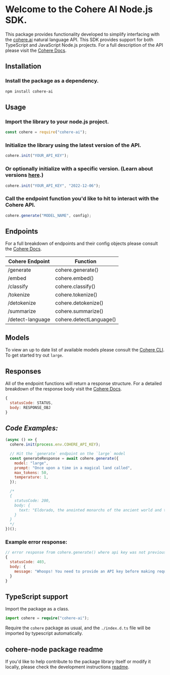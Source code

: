 # Welcome to the Cohere AI Node.js SDK.

This package provides functionality developed to simplify interfacing with the [cohere.ai](https://cohere.ai) natural language API. This SDK provides support for both TypeScript and JavaScript Node.js projects. For a full description of the API please visit the [Cohere Docs](https://docs.cohere.ai/).

## Installation

### Install the package as a dependency.

```bash
npm install cohere-ai
```

## Usage

### Import the library to your node.js project.

```js
const cohere = require("cohere-ai");
```

### Initialize the library using the latest version of the API.

```js
cohere.init("YOUR_API_KEY");
```

### Or optionally initialize with a specific version. (Learn about versions [here](https://docs.cohere.ai/versions-reference).)

```js
cohere.init("YOUR_API_KEY", "2022-12-06");
```

### Call the endpoint function you'd like to hit to interact with the Cohere API.

```js
cohere.generate("MODEL_NAME", config);
```

## Endpoints

For a full breakdown of endpoints and their config objects please consult the [Cohere Docs](https://docs.cohere.ai/).

| Cohere Endpoint  | Function                |
| ---------------- | ----------------------- |
| /generate        | cohere.generate()       |
| /embed           | cohere.embed()          |
| /classify        | cohere.classify()       |
| /tokenize        | cohere.tokenize()       |
| /detokenize      | cohere.detokenize()     |
| /summarize       | cohere.summarize()      |
| /detect-language | cohere.detectLanguage() |

## Models

To view an up to date list of available models please consult the [Cohere CLI](https://docs.cohere.ai/command/). To get started try out `large`.

## Responses

All of the endpoint functions will return a response structure. For a detailed breakdown of the response body visit the [Cohere Docs](https://docs.cohere.ai/).

```js
{
  statusCode: STATUS,
  body: RESPONSE_OBJ
}
```

## _Code Examples:_

```js
(async () => {
  cohere.init(process.env.COHERE_API_KEY);

  // Hit the `generate` endpoint on the `large` model
  const generateResponse = await cohere.generate({
    model: "large",
    prompt: "Once upon a time in a magical land called",
    max_tokens: 50,
    temperature: 1,
  });

  /*
  {
    statusCode: 200,
    body: {
      text: "Eldorado, the anointed monarchs of the ancient world and the ruling family were divided into three kingdoms, each of which was ruled by an individual leader."
    }
  }
  */
})();
```

### Example error response:

```js
// error response from cohere.generate() where api key was not previously provided.
{
  statusCode: 403,
  body: {
    message: "Whoops! You need to provide an API key before making requests. Try cohere.init(YOUR_KEY)."
  }
}

```

## TypeScript support

Import the package as a class.

```ts
import cohere = require("cohere-ai");
```

Require the `cohere` package as usual, and the `./index.d.ts` file will be imported by typescript automatically.

## cohere-node package readme

If you'd like to help contribute to the package library itself or modify it locally, please check the development instructions [readme](https://github.com/cohere-ai/cohere-node/blob/main/DEV.md).
